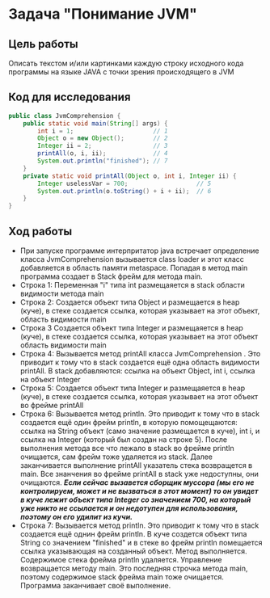 # Задача "Понимание JVM"

## Цель работы
Описать текстом и/или картинками каждую строку исходного кода программы на языке JAVA с точки зрения происходящего в JVM  


## Код для исследования
```java
public class JvmComprehension {
    public static void main(String[] args) {
        int i = 1;                      // 1
        Object o = new Object();        // 2
        Integer ii = 2;                 // 3
        printAll(o, i, ii);             // 4
        System.out.println("finished"); // 7
    }
    private static void printAll(Object o, int i, Integer ii) {
        Integer uselessVar = 700;                   // 5
        System.out.println(o.toString() + i + ii);  // 6
    }
}
```

## Ход работы

- При запуске программе интерпритатор java встречает определение класса JvmComprehension вызывается class loader и этот класс добавляется в область памяти metaspace.
Попадая в метод main программа создает в Stack фрейм для метода main.
- Строка 1: Переменная "i" типа int размещаяется в stack области видимости метода main
- Строка 2: Создается объект типа Object и размещается в heap (куче), в стеке создается ссылка, которая указывает на этот объект, область видимости main
- Строка 3 Создается объект типа Integer и размещаяется в heap (куче), в стеке создается ссылка, которая указывает на этот объект область видимости main
- Строка 4: Вызывается метод printAll класса JvmComprehension . Это приводит к тому что в stack создается ещё одна область видимости printAll.
В stack добавляются: ссылка на объект Object, int i, ссылка на объект Integer
- Строка 5: Создается объект типа Integer и размещаяется в heap (куче), в стеке создается ссылка, которая указывает на этот объект во фрейме printAll
- Строка 6: Вызывается метод println.  Это приводит к тому что в stack создается ещё один фрейм println, в которую помощещаются: ссылка на String oбъект (само значение размещается в куче), int i, и ссылка на Integer (который был создан на строке 5). После выполнения метода все что лежало в stack во фрейме println очищается, сам фрейм тоже удаляется из stack. Далее заканчивается выполнение printAll указатель стека возвращется в main. Все знанчения во фрейме printAll в stack уже недоступны, они очищаются. ***Если сейчас вызавется сборщик муссора (мы его не контролируем, может и не вызваться в этот момент) то он увидет в куче лежит объект типа Integer со значением 700, на который уже никто не ссылается и он недотупен для использования, поэтому он его удилит из кучи.***
- Строка 7:  Вызывается метод println.  Это приводит к тому что в stack создается ещё однин фрейм println. В куче создется объект типа String со значением "finished" и в стеке во фрейм println помещается ссылка указывающая на созданный объект. Метод выполняется. Содержимое стека фрейма println удаляется. Управление возвращается методу main.
Это последняя строчка метода main, поэтому содержимое stack фрейма main тоже очищается. Программа заканчивает своё выполнение.
